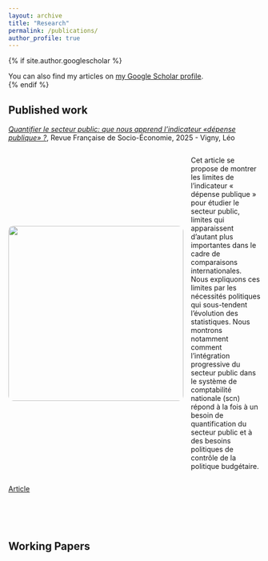 ```yaml
---
layout: archive
title: "Research"
permalink: /publications/
author_profile: true
---
```


{% if site.author.googlescholar %}
  <div class="wordwrap">You can also find my articles on <a href="{{site.author.googlescholar}}">my Google Scholar profile</a>.</div>
{% endif %}

## Published work

[*Quantifier le secteur public: que nous apprend l’indicateur «dépense publique» ?*](https://shs.cairn.info/revue-revue-francaise-de-socio-economie-2025-1-page-189?lang=fr&tab=resume), Revue Française de Socio-Économie, 2025 - Vigny, Léo

<div style="display: flex; align-items: center;">
  <img src="https://leo-vigny.github.io/images/graph_indic.png" style="width: 350px; border-radius: 10px; margin-right: 15px;">
  <div>
    <p>Cet article se propose de montrer les limites de l’indicateur « dépense publique » pour étudier le secteur public, limites qui apparaissent d’autant plus importantes dans le cadre de comparaisons internationales. Nous expliquons ces limites par les nécessités politiques qui sous-tendent l’évolution des statistiques. Nous montrons notamment comment l’intégration progressive du secteur public dans le système de comptabilité nationale (scn) répond à la fois à un besoin de quantification du secteur public et à des besoins politiques de contrôle de la politique budgétaire.</p>
  </div>
</div>

[Article](http://leo-vigny.github.io/files/research/vigny-2025-indicateur.pdf) 

<br><br><br>



## Working Papers